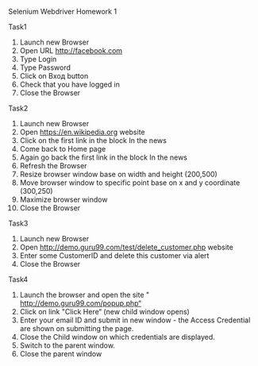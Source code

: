 Selenium Webdriver Homework 1

Task1
1. Launch new Browser
2. Open URL http://facebook.com
3. Type Login
4. Type Password
5. Click on Вход button
6. Check that you have logged in
7. Close the Browser

Task2
1. Launch new Browser
2. Open https://en.wikipedia.org website
3. Click on the first link in the block In the news
4. Come back to Home page
5. Again go back the first link in the block In the news
6. Refresh the Browser
7. Resize browser window base on width and height (200,500)
8. Move browser window to specific point base on x and y coordinate (300,250)
9. Maximize browser window
10. Close the Browser

Task3
1. Launch new Browser
2. Open http://demo.guru99.com/test/delete_customer.php website
3. Enter some CustomerID and delete this customer via alert
4. Close the Browser

Task4
1. Launch the browser and open the site " http://demo.guru99.com/popup.php“
2. Click on link "Click Here“ (new child window opens)
3. Enter your email ID and submit in new window - the Access Credential  are  shown  on submitting the page.
4. Close the Child window on which credentials are displayed.
5. Switch to the parent window.
6. Close the parent window





